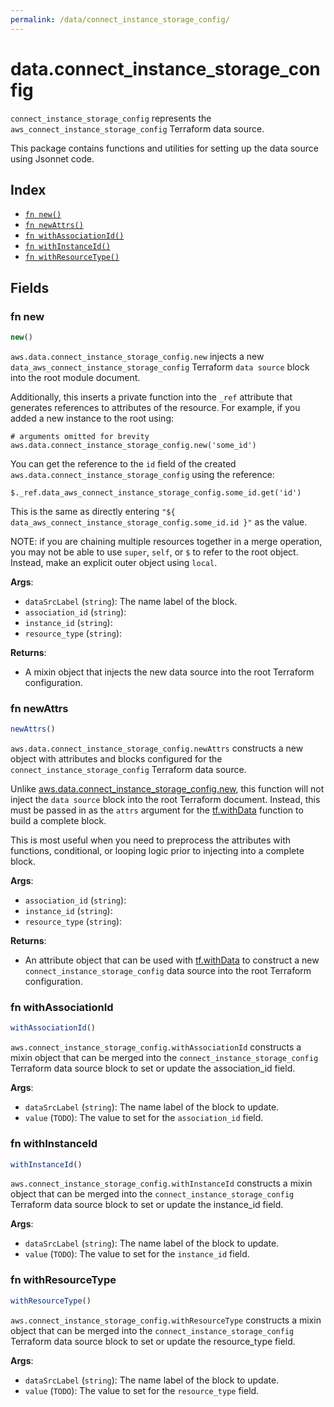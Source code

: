 ```yaml
---
permalink: /data/connect_instance_storage_config/
---
```


# data.connect_instance_storage_config

`connect_instance_storage_config` represents the `aws_connect_instance_storage_config` Terraform data source.



This package contains functions and utilities for setting up the data source using Jsonnet code.


## Index

* [`fn new()`](#fn-new)
* [`fn newAttrs()`](#fn-newattrs)
* [`fn withAssociationId()`](#fn-withassociationid)
* [`fn withInstanceId()`](#fn-withinstanceid)
* [`fn withResourceType()`](#fn-withresourcetype)

## Fields

### fn new

```ts
new()
```


`aws.data.connect_instance_storage_config.new` injects a new `data_aws_connect_instance_storage_config` Terraform `data source`
block into the root module document.

Additionally, this inserts a private function into the `_ref` attribute that generates references to attributes of the
resource. For example, if you added a new instance to the root using:

    # arguments omitted for brevity
    aws.data.connect_instance_storage_config.new('some_id')

You can get the reference to the `id` field of the created `aws.data.connect_instance_storage_config` using the reference:

    $._ref.data_aws_connect_instance_storage_config.some_id.get('id')

This is the same as directly entering `"${ data_aws_connect_instance_storage_config.some_id.id }"` as the value.

NOTE: if you are chaining multiple resources together in a merge operation, you may not be able to use `super`, `self`,
or `$` to refer to the root object. Instead, make an explicit outer object using `local`.

**Args**:
  - `dataSrcLabel` (`string`): The name label of the block.
  - `association_id` (`string`): 
  - `instance_id` (`string`): 
  - `resource_type` (`string`): 

**Returns**:
- A mixin object that injects the new data source into the root Terraform configuration.


### fn newAttrs

```ts
newAttrs()
```


`aws.data.connect_instance_storage_config.newAttrs` constructs a new object with attributes and blocks configured for the `connect_instance_storage_config`
Terraform data source.

Unlike [aws.data.connect_instance_storage_config.new](#fn-connectinstancestorageconfignew), this function will not inject the `data source`
block into the root Terraform document. Instead, this must be passed in as the `attrs` argument for the
[tf.withData](https://github.com/tf-libsonnet/core/tree/main/docs#fn-withdata) function to build a complete block.

This is most useful when you need to preprocess the attributes with functions, conditional, or looping logic prior to
injecting into a complete block.

**Args**:
  - `association_id` (`string`): 
  - `instance_id` (`string`): 
  - `resource_type` (`string`): 

**Returns**:
  - An attribute object that can be used with [tf.withData](https://github.com/tf-libsonnet/core/tree/main/docs#fn-withdata) to construct a new `connect_instance_storage_config` data source into the root Terraform configuration.


### fn withAssociationId

```ts
withAssociationId()
```

`aws.connect_instance_storage_config.withAssociationId` constructs a mixin object that can be merged into the `connect_instance_storage_config`
Terraform data source block to set or update the association_id field.



**Args**:
  - `dataSrcLabel` (`string`): The name label of the block to update.
  - `value` (`TODO`): The value to set for the `association_id` field.


### fn withInstanceId

```ts
withInstanceId()
```

`aws.connect_instance_storage_config.withInstanceId` constructs a mixin object that can be merged into the `connect_instance_storage_config`
Terraform data source block to set or update the instance_id field.



**Args**:
  - `dataSrcLabel` (`string`): The name label of the block to update.
  - `value` (`TODO`): The value to set for the `instance_id` field.


### fn withResourceType

```ts
withResourceType()
```

`aws.connect_instance_storage_config.withResourceType` constructs a mixin object that can be merged into the `connect_instance_storage_config`
Terraform data source block to set or update the resource_type field.



**Args**:
  - `dataSrcLabel` (`string`): The name label of the block to update.
  - `value` (`TODO`): The value to set for the `resource_type` field.
